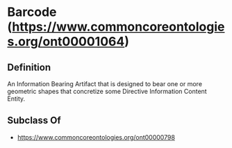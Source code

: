 # Barcode (https://www.commoncoreontologies.org/ont00001064)

## Definition
An Information Bearing Artifact that is designed to bear one or more geometric shapes that concretize some Directive Information Content Entity.

## Subclass Of
- https://www.commoncoreontologies.org/ont00000798

